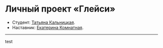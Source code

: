 # Личный проект «Глейси»

* Студент: [Татьяна Кальницкая](https://up.htmlacademy.ru/htmlcss/36/user/2298129).
* Наставник: [Екатерина Комнатная](https://htmlacademy.ru/profile/id215761).

---
test
